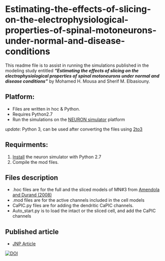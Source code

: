 # Estimating-the-effects-of-slicing-on-the-electrophysiological-properties-of-spinal-motoneurons-under-normal-and-disease-conditions
This readme file is to assist in running the simulations published in the modeling study entitled <b><i>“Estimating the effects of slicing on the electrophysiological properties of spinal motoneurons under normal and disease conditions”</i></b> by Mohamed H. Mousa and Sherif M. Elbasiouny.

## Platform:
* Files are written in hoc & Python. 
* Requires Python2.7
* Run the simulations on the  [NEURON simulator](https://neuron.yale.edu/neuron/what_is_neuron) platform

*update*: Python 3, can be used after converting the files using [2to3](https://docs.python.org/3/library/2to3.html)

## Requirments:
1. [Install](https://www.neuron.yale.edu/neuron/static/py_doc/programming/python.html) the neuron simulator with Python 2.7 
2. Compile the mod files.

## Files description
* .hoc files are for the full and the sliced models of MN#3 from [Amendola and Durand (2008)](https://onlinelibrary.wiley.com/doi/full/10.1002/cne.21818)
* .mod files are for the active channels included in the cell models
* CaPIC.py files are for adding the dendritic CaPIC channels.
* Auto_start.py is to load the intact or the sliced cell, and add the CaPIC channels

## Published article
* [JNP Article](https://journals.physiology.org/doi/full/10.1152/jn.00543.2020)

[![DOI](https://zenodo.org/badge/293670752.svg)](https://zenodo.org/badge/latestdoi/293670752)

